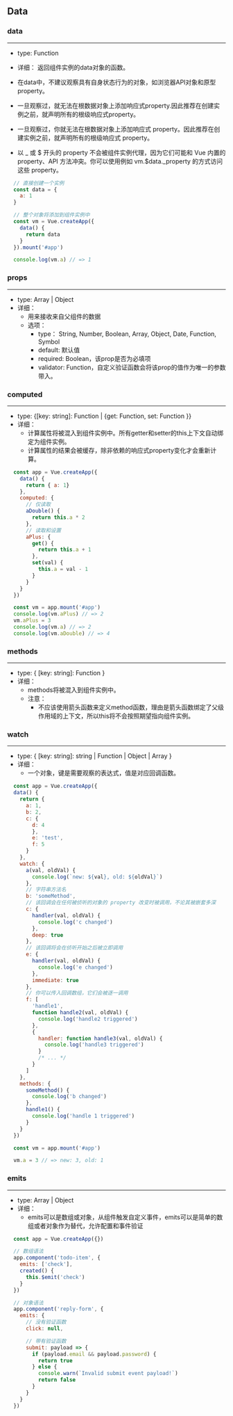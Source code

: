 ## Data

### data
---
- type: Function
- 详细：
  返回组件实例的data对象的函数。

- 在data中，不建议观察具有自身状态行为的对象，如浏览器API对象和原型property。

- 一旦观察过，就无法在根数据对象上添加响应式property.因此推荐在创建实例之前，就声明所有的根级响应式property。

- 一旦观察过，你就无法在根数据对象上添加响应式 property。因此推荐在创建实例之前，就声明所有的根级响应式 property。

- 以 _ 或 $ 开头的 property 不会被组件实例代理，因为它们可能和 Vue 内置的 property、API 方法冲突。你可以使用例如 vm.$data._property 的方式访问这些 property。

```js
  // 直接创建一个实例
  const data = {
    a: 1
  }

  // 整个对象将添加到组件实例中
  const vm = Vue.createApp({
    data() {
      return data
    }
  }).mount('#app')

  console.log(vm.a) // => 1
```

### props
---
- type: Array<string> | Object
- 详细：
  - 用来接收来自父组件的数据
  - 选项：
    - type： String, Number, Boolean, Array, Object, Date, Function, Symbol
    - default: 默认值
    - required: Boolean，该prop是否为必填项
    - validator: Function，自定义验证函数会将该prop的值作为唯一的参数带入。

### computed
---
- type: {[key: string]: Function | {get: Function, set: Function }}
- 详细：
  - 计算属性将被混入到组件实例中。所有getter和setter的this上下文自动绑定为组件实例。
  - 计算属性的结果会被缓存，除非依赖的响应式property变化才会重新计算。

```js
  const app = Vue.createApp({
    data() {
      return { a: 1}
    },
    computed: {
      // 仅读取
      aDouble() {
        return this.a * 2
      },
      // 读取和设置
      aPlus: {
        get() {
          return this.a + 1 
        },
        set(val) {
          this.a = val - 1
        }
      }
    }
  })

  const vm = app.mount('#app')
  console.log(vm.aPlus) // => 2
  vm.aPlus = 3
  console.log(vm.a) // => 2
  console.log(vm.aDouble) // => 4
```

### methods
---
- type: { [key: string]: Function }
- 详细：
  - methods将被混入到组件实例中。
  - 注意：
    - 不应该使用箭头函数来定义method函数，理由是箭头函数绑定了父级作用域的上下文，所以this将不会按照期望指向组件实例。

### watch
---
- type: { [key: string]: string | Function | Object | Array }
- 详细：
  - 一个对象，键是需要观察的表达式，值是对应回调函数。

```js
  const app = Vue.createApp({
  data() {
    return {
      a: 1,
      b: 2,
      c: {
        d: 4
        },
        e: 'test',
        f: 5
      }
    },
    watch: {
      a(val, oldVal) {
        console.log(`new: ${val}, old: ${oldVal}`)
      },
      // 字符串方法名
      b: 'someMethod',
      // 该回调会在任何被侦听的对象的 property 改变时被调用，不论其被嵌套多深
      c: {
        handler(val, oldVal) {
          console.log('c changed')
        },
        deep: true
      },
      // 该回调将会在侦听开始之后被立即调用
      e: {
        handler(val, oldVal) {
          console.log('e changed')
        },
        immediate: true
      },
      // 你可以传入回调数组，它们会被逐一调用
      f: [
        'handle1',
        function handle2(val, oldVal) {
          console.log('handle2 triggered')
        },
        {
          handler: function handle3(val, oldVal) {
            console.log('handle3 triggered')
          }
          /* ... */
        }
      ]
    },
    methods: {
      someMethod() {
        console.log('b changed')
      },
      handle1() {
        console.log('handle 1 triggered')
      }
    }
  })

  const vm = app.mount('#app')

  vm.a = 3 // => new: 3, old: 1
```

### emits
---
- type: Array<string> | Object
- 详细：
  - emits可以是数组或对象，从组件触发自定义事件，emits可以是简单的数组或者对象作为替代，允许配置和事件验证

```js
  const app = Vue.createApp({})

  // 数组语法
  app.component('todo-item', {
    emits: ['check'],
    created() {
      this.$emit('check')
    }
  })

  // 对象语法
  app.component('reply-form', {
    emits: {
      // 没有验证函数
      click: null,

      // 带有验证函数
      submit: payload => {
        if (payload.email && payload.password) {
          return true
        } else {
          console.warn(`Invalid submit event payload!`)
          return false
        }
      }
    }
  })
```
